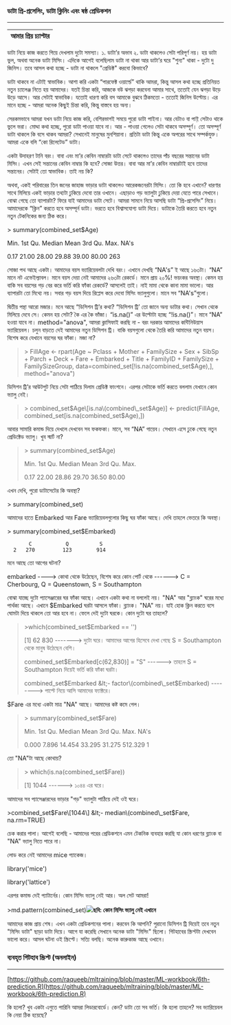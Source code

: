 ### ডাটা প্রি-প্রসেসিং, ডাটা ক্লিনিং এবং ষষ্ঠ প্রেডিকশন

---

| আমার প্রিয় চ্যাপ্টার |
| :--- |


ডাটা নিয়ে কাজ করতে গিয়ে দেখলাম দুটো সমস্যা। ১. ডাটা’র অভাব ২. ডাটা থাকলেও সেটা পরিপূর্ণ নয়। হয় ডাটা ভুল, অথবা অনেক ডাটা মিসিং। এদিকে আগেই বলেছিলাম ডাটা না থাকা আর ডাটা’র ঘরে "শুন্য" থাকা - দুটো দু জিনিস। তবে আসল কথা হচ্ছে - ডাটা না থাকলে "প্রেডিক্ট" করবো কিভাবে?

ডাটা থাকবে না এটাই স্বাভাবিক। আশা করি একটা “পারফেক্ট ওয়ার্ল্ডে” থাকি আমরা, কিন্তু আসল কথা হচ্ছে প্রতিনিয়ত নতুন চ্যালেঞ্জ নিতে হয় আমাদের। যতই চিন্তা করি, আজকে বউ ঝগড়া করবেনা আমার সাথে, ততোই যেন ঝগড়া উড়ে উড়ে আসে। আর সেটাই স্বাভাবিক। যতোই ধারণা করি বস আমাকে বুঝবে ঠিকমতো - ততোই জিনিস উল্টোয়। এর মানে হচ্ছে - আমরা অনেক কিছুই চিন্তা করি, কিন্তু বাস্তবে হয় অন্য।

সেরকমভাবে আমরা যখন ডাটা নিয়ে কাজ করি, বেশিরভাগই সময়ে পুরো ডাটা পাইনা। আর যেটাও বা পাই় সেটাও থাকে ভুলে ভরা। মোদ্দা কথা হচ্ছে, পুরো ডাটা পাওয়া যাবে না। আর - পাওয়া গেলেও সেটা থাকবে অসম্পূর্ণ। তো অসম্পূর্ণ ডাটা থাকলে কি বসে থাকব আমরা? সেখানেই মানুষের মুনশিয়ানা। প্রতিটা ডাটা কিন্তু একে অপরের সাথে সম্পর্কযুক্ত। আমরা একে বলি “কো রিলেটেড” ডাটা।

একটা উদাহরণ টানি বরং। বাবা এবং মা’র কেবিন নাম্বারটা ডাটা সেটে থাকলেও তাদের পাঁচ বছরের সন্তানের ডাটা মিসিং। এখন সেই সন্তানের কেবিন নাম্বার কি হবে? সোজা উত্তর। বাবা আর মা’র কেবিন নাম্বারটাই হবে তাদের সন্তানের। সেটাই তো স্বাভাবিক। তাই নয় কি?

অথবা, একই পরিবারের তিন জনের জাহাজ ভাড়ার ডাটা থাকলেও আরেকজনেরটা মিসিং। তো কি হবে এখানে? ধারণার সাথে মিলিয়ে একই ভাড়ার তথ্যটা ঢুকিয়ে দেবো তার ওখানে। এছাড়াও গড় ভ্যালুটা ঢুকিয়ে দেয়া যেতে পারে সেখানে। বোঝা গেছে তো ব্যাপারটা? ফিরে যাই আমাদের ডাটা সেটে। আমরা সামনে নিয়ে আসছি ডাটা “প্রি-প্রসেসিং” নিয়ে। আমাদেরকে “ক্লিন” করতে হবে অসম্পূর্ন ডাটা। ভরতে হবে বিশ্বাসযোগ্য ডাটা দিয়ে। ডাটাকে তৈরি করতে হবে নতুন নতুন টেকনিকের জন্য ঠিক করে।

&gt; summary\(combined\_set$Age\)

Min. 1st Qu.  Median    Mean 3rd Qu.    Max.    NA's

0.17   21.00   28.00   29.88   39.00   80.00     263

সোজা পথ আছে একটা। আমাদের বয়স ভ্যারিয়েবলটা দেখি বরং। এখানে দেখছি “NA's” ই আছে ১৬৩টা। “NA” মানে নট এভেইল্যাবল। মানে বয়স দেয়া নেই আমাদের ২৬৩টা রেকর্ডে। মানে প্রায় ২০%! ভয়ংকর অবস্থা। কেমন হয় বাকি সব বয়সের গড় বের করে ভর্তি করি ফাঁকা রেকর্ডে? আসলেই তাই। নাই মামা থেকে কানা মামা ভালো। আর ব্যাপারটা তো মিথ্যে নয়। সবার গড় বয়স দিয়ে রিপ্লেস করে দেবো মিসিং ভ্যালুগুলো। মানে সব “NA's”গুলো।

দ্বিতীয় পন্থা আরো মজার। মনে আছে “ডিসিশন ট্রি’র কথা? “ডিসিশন ট্রি’ তো জানে অন্য ডাটার কথা। সেখান থেকে মিলিয়ে দেবে সে। কেমন হয় সেটা?  কৈ এর কৈ ভাঁজা। “is.na\(\)” এর উল্টোটা হচ্ছে “!is.na\(\)”। মানে “NA” হওয়া যাবে না। method="anova", আমরা ক্লাসিফাই করছি না - বরং দরকার আমাদের কন্টিনিউয়াস ভ্যারিয়েবল। চলুন বাড়তে দেই আমাদের নতুন ডিসিশন ট্রি। বাকি বয়সগুলো থেকে তৈরি করি আমাদের নতুন বয়স। বিশেষ করে যেখানে বয়সের ঘর ফাঁকা। মজা না?

> &gt; FillAge &lt;- rpart\(Age ~ Pclass + Mother + FamilySize + Sex + SibSp + Parch + Deck + Fare + Embarked + Title + FamilyID + FamilySize + FamilySizeGroup, data=combined\_set\[!is.na\(combined\_set$Age\),\], method="anova"\)

ডিসিশন ট্রি’র আউটপুট নিয়ে সেটা পাঠিয়ে দিলাম প্রেডিক্ট ফাংশনে। এরপর সেটাকে ভর্তি করতে বললাম যেখানে কোন ভ্যালু নেই।

> &gt; combined\_set$Age\[is.na\(combined\_set$Age\)\] &lt;- predict\(FillAge, combined\_set\[is.na\(combined\_set$Age\),\]\)

আবার সামারি কমান্ড দিয়ে দেখলে দেখবেন সব ফকফকা। মানে, সব “NA” গায়েব। সেখানে এসে ঢুকে গেছে নতুন প্রেডিক্টেড ভ্যালু। খুব স্মার্ট না?

> &gt; summary\(combined\_set$Age\)
>
> Min. 1st Qu.  Median    Mean 3rd Qu.    Max.
>
> 0.17   22.00   28.86   29.70   36.50   80.00

এখন দেখি, পুরো ডাটাসেটের কি অবস্থা?

&gt; summary\(combined\_set\)

আমাদের হাতে Embarked আর Fare ভ্যারিয়েবলগুলোর কিছু ঘর ফাঁকা আছে। দেখি তাহলে ভেতরে কি অবস্থা।

&gt; summary\(combined\_set$Embarked\)

```
       C           Q          S
  2   270         123        914
```

মনে আছে তো আগের ঘটনা?

embarked ----&gt; কোথা থেকে উঠেছেন, বিশেষ করে কোন পোর্ট থেকে     ------&gt;    C = Cherbourg, Q = Queenstown, S = Southampton

বোঝা যাচ্ছে দুটো প্যাসেঞ্জারের ঘর ফাঁকা আছে। এখানে একটা কথা না বললেই নয়। "NA" আর "ব্ল্যাংক" ঘরের মধ্যে পার্থক্য আছে।  এখানে $Embarked ঘরটা আসলে ফাঁকা। ব্ল্যাংক। "NA" নয়। যাই হোক ক্লিন করতে বসে ঘোমটা দিয়ে থাকলে তো আর হবে না। ফেলে দেই দুটো ঘরকে। কোন দুটো ঘর তাহলে?

> &gt;which\(combined\_set$Embarked == ''\)
>
> \[1\]  62         830          -------&gt; দুটো ঘরে। আমাদের আগের হিসেবে দেখা গেছে S = Southampton থেকে মানুষ উঠেছেন বেশি।
>
> combined\_set$Embarked\[c\(62,830\)\] = "S"  ------&gt; তাহলে S = Southampton দিয়েই ভর্তি করি ফাঁকা ঘরটা।
>
> combined\_set$Embarked &lt;- factor\(combined\_set$Embarked\)  --------&gt; পাল্টে নিয়ে আসি আমাদের ফ্যাক্টরে।

$Fare এর মধ্যে একটা মাত্র "NA" আছে। আমাদের কষ্ট কমে গেল।

> &gt; summary\(combined\_set$Fare\)
>
> Min.      1st Qu.      Median        Mean     3rd Qu.       Max.       NA's
>
> 0.000       7.896       14.454       33.295    31.275      512.329       1

তো "NA"টা আছে কোথায়?

> &gt; which\(is.na\(combined\_set$Fare\)\)
>
> \[1\] 1044   ------&gt; ১০৪৪ এর ঘরে।

আমাদের সব প্যাসেঞ্জারদের ভাড়ার "গড়" ভ্যালুটা পাঠিয়ে দেই ওই ঘরে।

&gt;combined\_set$Fare\[1044\] &lt;- median\(combined\_set$Fare, na.rm=TRUE\)

চেক করার পালা। আগেই বলেছি - আমাদের পরের প্রেডিকশনে এমন টেকনিক ব্যবহার করছি যা কোন ধরণের ব্ল্যাংক বা "NA" ভ্যালু নিতে পারে না।

লোড করে নেই আমাদের mice প্যাকেজ।

library\('mice'\)

library\('lattice'\)

এরপর কমান্ড দেই প্যাটার্নের। কোন মিসিং ভ্যালু নেই আর। অল সেট আমরা!

&gt;md.pattern\(combined\_set\)![](/assets/mice.png)**ছবি: কোন মিসিং ভ্যালু নেই এখানে**

আমাদের কাজ প্রায় শেষ। এখন একটা প্রেডিকশনের পালা। করবেন কি আপনি? পুরানো ডিসিশন ট্রি দিয়েই তবে নতুন "মিসিং ডাটা" ছাড়া ডাটা দিয়ে। আগে যা করেছি সেখানে অনেক ডাটা "মিসিং" ছিলো। গিটহাবের স্ক্রিপ্টটা দেখবেন ভালো করে। আসল ঘটনা ওই স্ক্রিপ্টে। সত্যি বলছি। অনেক কারুকাজ আছে ওখানে।

### ব্যবহৃত গিটহাব স্ক্রিপ্ট \(অনলাইন\)

---

[https://github.com/raqueeb/mltraining/blob/master/ML-workbook/6th-prediction.R](https://github.com/raqueeb/mltraining/blob/master/ML-workbook/6th-prediction.R)

কি হলো? খুব একটা এগুতে পারিনি আমরা লিডারবোর্ডে। কেন? ডাটা তো সব ভর্তি। কি হলো তাহলে? সব ভ্যারিয়েবল কি নেয়া ঠিক হয়েছে?


